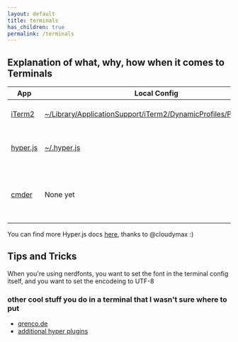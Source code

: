 ```yaml
---
layout: default
title: terminals
has_children: true
permalink: /terminals
---
```


## Explanation of what, why, how when it comes to Terminals

| App | Local Config | Pros | Cons |
|---|---|---|---|
| [iTerm2](https://iterm2.com/) | [~/Library/ApplicationSupport/iTerm2/DynamicProfiles/Profiles.json](https://github.com/jessebot/onboardme/configs/iterm2/Profiles.json) | configurable, highly supported | macOS only |
| [hyper.js](https://hyper.is/) | [~/.hyper.js](https://github.com/jessebot/onboardme/configs/dot_files/.hyper.js) | modern feel, configurable, cross platform | Slow, Javascript :( |
| [cmder](https://cmder.net/) | None yet | terminal for windows that scales, splits, and supports config | kinda buggy |

You can find more Hyper.js docs [here](./hyper/README.md), thanks to @cloudymax :)

## Tips and Tricks
When you're using nerdfonts, you want to set the font in the terminal config itself, and you want to set the encodeing to UTF-8

### other cool stuff you do in a terminal that I wasn't sure where to put
- [qrenco.de](https://asciinema.org/a/123683)
- [additional hyper plugins](https://medium.com/cloud-native-the-gathering/hyper-terminal-plugins-that-will-make-your-life-easier-859897df79d6)
